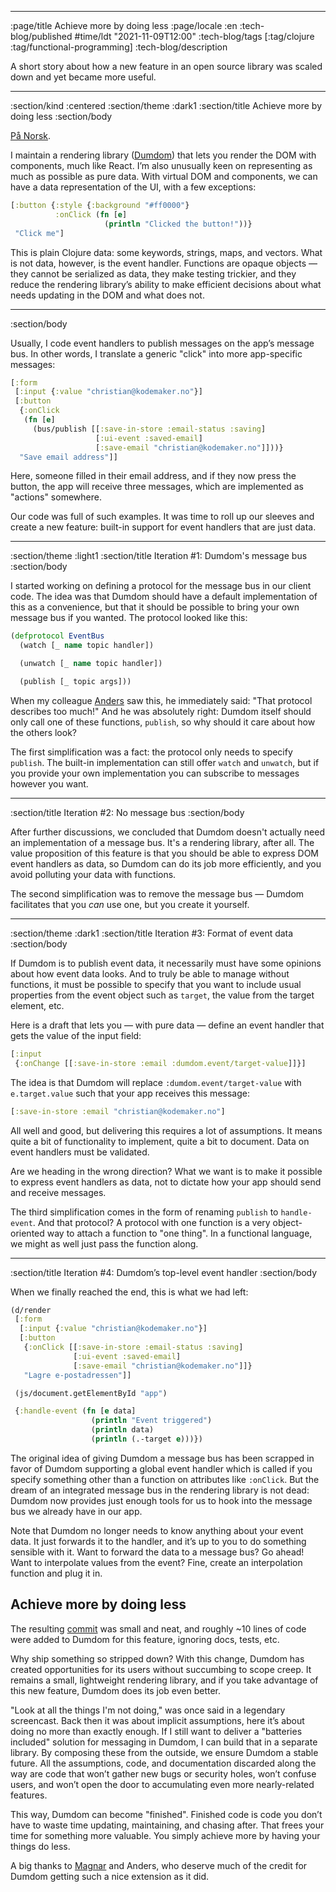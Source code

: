 --------------------------------------------------------------------------------
:page/title Achieve more by doing less
:page/locale :en
:tech-blog/published #time/ldt "2021-11-09T12:00"
:tech-blog/tags [:tag/clojure :tag/functional-programming]
:tech-blog/description

A short story about how a new feature in an open source library was scaled down
and yet became more useful.

--------------------------------------------------------------------------------
:section/kind :centered
:section/theme :dark1
:section/title Achieve more by doing less
:section/body

[På Norsk](https://www.kodemaker.no/blogg/2021-11-mer-mindre/).

I maintain a rendering library ([Dumdom](https://github.com/cjohansen/dumdom))
that lets you render the DOM with components, much like React. I’m also
unusually keen on representing as much as possible as pure data. With virtual
DOM and components, we can have a data representation of the UI, with a few
exceptions:

```clj
[:button {:style {:background "#ff0000"}
          :onClick (fn [e]
                     (println "Clicked the button!"))}
 "Click me"]
```

This is plain Clojure data: some keywords, strings, maps, and vectors. What is
not data, however, is the event handler. Functions are opaque objects — they
cannot be serialized as data, they make testing trickier, and they reduce the
rendering library’s ability to make efficient decisions about what needs
updating in the DOM and what does not.

--------------------------------------------------------------------------------
:section/body

Usually, I code event handlers to publish messages on the app’s message bus. In
other words, I translate a generic "click" into more app-specific messages:

```clj
[:form
 [:input {:value "christian@kodemaker.no"}]
 [:button
  {:onClick
   (fn [e]
     (bus/publish [[:save-in-store :email-status :saving]
                   [:ui-event :saved-email]
                   [:save-email "christian@kodemaker.no"]]))}
  "Save email address"]]
```

Here, someone filled in their email address, and if they now press the button,
the app will receive three messages, which are implemented as "actions"
somewhere.

Our code was full of such examples. It was time to roll up our sleeves and
create a new feature: built-in support for event handlers that are just data.

--------------------------------------------------------------------------------
:section/theme :light1
:section/title Iteration #1: Dumdom's message bus
:section/body

I started working on defining a protocol for the message bus in our client code.
The idea was that Dumdom should have a default implementation of this as a
convenience, but that it should be possible to bring your own message bus if you
wanted. The protocol looked like this:

```clj
(defprotocol EventBus
  (watch [_ name topic handler])

  (unwatch [_ name topic handler])

  (publish [_ topic args]))
```

When my colleague [Anders](https://kodemaker.no/anders/) saw this, he
immediately said: "That protocol describes too much!" And he was absolutely
right: Dumdom itself should only call one of these functions, `publish`, so why
should it care about how the others look?

The first simplification was a fact: the protocol only needs to specify
`publish`. The built-in implementation can still offer `watch` and `unwatch`,
but if you provide your own implementation you can subscribe to messages however
you want.

--------------------------------------------------------------------------------
:section/title Iteration #2: No message bus
:section/body

After further discussions, we concluded that Dumdom doesn't actually need an
implementation of a message bus. It's a rendering library, after all. The value
proposition of this feature is that you should be able to express DOM event
handlers as data, so Dumdom can do its job more efficiently, and you avoid
polluting your data with functions.

The second simplification was to remove the message bus — Dumdom facilitates
that you *can* use one, but you create it yourself.

--------------------------------------------------------------------------------
:section/theme :dark1
:section/title Iteration #3: Format of event data
:section/body

If Dumdom is to publish event data, it necessarily must have some opinions about
how event data looks. And to truly be able to manage without functions, it must
be possible to specify that you want to include usual properties from the event
object such as `target`, the value from the target element, etc.

Here is a draft that lets you — with pure data — define an event handler that
gets the value of the input field:

```clj
[:input
 {:onChange [[:save-in-store :email :dumdom.event/target-value]]}]
```

The idea is that Dumdom will replace `:dumdom.event/target-value` with
`e.target.value` such that your app receives this message:

```clj
[:save-in-store :email "christian@kodemaker.no"]
```

All well and good, but delivering this requires a lot of assumptions. It means
quite a bit of functionality to implement, quite a bit to document. Data on
event handlers must be validated.

Are we heading in the wrong direction? What we want is to make it possible to
express event handlers as data, not to dictate how your app should send and
receive messages.

The third simplification comes in the form of renaming `publish` to
`handle-event`. And that protocol? A protocol with one function is a very
object-oriented way to attach a function to "one thing". In a functional
language, we might as well just pass the function along.

--------------------------------------------------------------------------------
:section/title Iteration #4: Dumdom’s top-level event handler
:section/body

When we finally reached the end, this is what we had left:

```clj
(d/render
 [:form
  [:input {:value "christian@kodemaker.no"}]
  [:button
   {:onClick [[:save-in-store :email-status :saving]
              [:ui-event :saved-email]
              [:save-email "christian@kodemaker.no"]]}
   "Lagre e-postadressen"]]

 (js/document.getElementById "app")

 {:handle-event (fn [e data]
                  (println "Event triggered")
                  (println data)
                  (println (.-target e)))})
```

The original idea of giving Dumdom a message bus has been scrapped in favor of
Dumdom supporting a global event handler which is called if you specify
something other than a function on attributes like `:onClick`. But the dream of
an integrated message bus in the rendering library is not dead: Dumdom now
provides just enough tools for us to hook into the message bus we already have
in our app.

Note that Dumdom no longer needs to know anything about your event data. It just
forwards it to the handler, and it’s up to you to do something sensible with it.
Want to forward the data to a message bus? Go ahead! Want to interpolate values
from the event? Fine, create an interpolation function and plug it in.

## Achieve more by doing less

The resulting
[commit](https://github.com/cjohansen/dumdom/commit/fe642dc7a1de71bb63f011823692f60698517b6d)
was small and neat, and roughly ~10 lines of code were added to Dumdom for this
feature, ignoring docs, tests, etc.

Why ship something so stripped down? With this change, Dumdom has created
opportunities for its users without succumbing to scope creep. It remains a
small, lightweight rendering library, and if you take advantage of this new
feature, Dumdom does its job even better.

"Look at all the things I'm not doing," was once said in a legendary screencast.
Back then it was about implicit assumptions, here it’s about doing no more than
exactly enough. If I still want to deliver a "batteries included" solution for
messaging in Dumdom, I can build that in a separate library. By composing these
from the outside, we ensure Dumdom a stable future. All the assumptions, code,
and documentation discarded along the way are code that won’t gather new bugs or
security holes, won’t confuse users, and won’t open the door to accumulating
even more nearly-related features.

This way, Dumdom can become "finished". Finished code is code you don’t have to
waste time updating, maintaining, and chasing after. That frees your time for
something more valuable. You simply achieve more by having your things do less.

A big thanks to [Magnar](https://magnars.com) and Anders, who deserve much of
the credit for Dumdom getting such a nice extension as it did.
